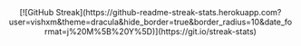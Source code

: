 <div align="center">[![GitHub Streak](https://github-readme-streak-stats.herokuapp.com?user=vishxm&theme=dracula&hide_border=true&border_radius=10&date_format=j%20M%5B%20Y%5D)](https://git.io/streak-stats)</div>